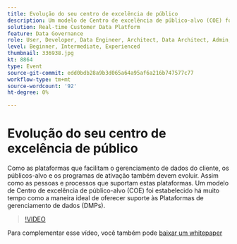 ```yaml
---
title: Evolução do seu centro de excelência de público
description: Um modelo de Centro de excelência de público-alvo (COE) foi estabelecido há muito tempo como a maneira ideal de oferecer suporte às Plataformas de gerenciamento de dados (DMPs).
solution: Real-time Customer Data Platform
feature: Data Governance
role: User, Developer, Data Engineer, Architect, Data Architect, Admin, Leader
level: Beginner, Intermediate, Experienced
thumbnail: 336938.jpg
kt: 8864
type: Event
source-git-commit: edd0bdb28a9b3d065a64a95af6a216b747577c77
workflow-type: tm+mt
source-wordcount: '92'
ht-degree: 0%

---
```


# Evolução do seu centro de excelência de público

Como as plataformas que facilitam o gerenciamento de dados do cliente, os públicos-alvo e os programas de ativação também devem evoluir. Assim como as pessoas e processos que suportam estas plataformas. Um modelo de Centro de excelência de público-alvo (COE) foi estabelecido há muito tempo como a maneira ideal de oferecer suporte às Plataformas de gerenciamento de dados (DMPs).

>[!VIDEO](https://video.tv.adobe.com/v/336938/?quality=12&learn=on)

Para complementar esse vídeo, você também pode [baixar um whitepaper](./../assets/whitepaper-evolving-the-audience-center-of-excellence.pdf)